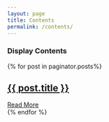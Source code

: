```yaml
---
layout: page
title: Contents
permalink: /contents/
---
```


### Display Contents


{% for post in paginator.posts%}
   <article class="post">
     <h1><a href="{{ site.baseurl }}{{ post.url }}">{{ post.title }}</a></h1>
     <a href="{{ site.baseurl }}{{ post.url }}" class="read-more">Read More</a>
   </article>
{% endfor %}
